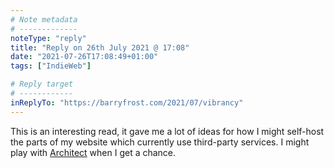 ```yaml
---
# Note metadata
# -------------
noteType: "reply"
title: "Reply on 26th July 2021 @ 17:08"
date: "2021-07-26T17:08:49+01:00"
tags: ["IndieWeb"]

# Reply target
# ------------
inReplyTo: "https://barryfrost.com/2021/07/vibrancy"
---
```


This is an interesting read, it gave me a lot of ideas for how I might self-host the parts of my website which currently use third-party services. I might play with [Architect](https://arc.codes/) when I get a chance.
